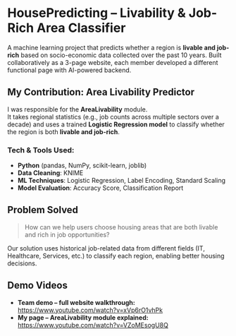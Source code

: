 # HousePredicting – Livability & Job-Rich Area Classifier

A machine learning project that predicts whether a region is **livable and job-rich** based on socio-economic data collected over the past 10 years. Built collaboratively as a 3-page website, each member developed a different functional page with AI-powered backend.

##  My Contribution: Area Livability Predictor

I was responsible for the **AreaLivability** module.  
It takes regional statistics (e.g., job counts across multiple sectors over a decade) and uses a trained **Logistic Regression model** to classify whether the region is both **livable and job-rich**.

### Tech & Tools Used:
- **Python** (pandas, NumPy, scikit-learn, joblib)
- **Data Cleaning**: KNIME
- **ML Techniques**: Logistic Regression, Label Encoding, Standard Scaling
- **Model Evaluation**: Accuracy Score, Classification Report

## Problem Solved

> How can we help users choose housing areas that are both livable and rich in job opportunities?

Our solution uses historical job-related data from different fields (IT, Healthcare, Services, etc.) to classify each region, enabling better housing decisions.

##  Demo Videos

-  **Team demo – full website walkthrough:** https://www.youtube.com/watch?v=xVp6rO1vhPk  
-  **My page – AreaLivability module explained:** https://www.youtube.com/watch?v=VZoMEsogU8Q

